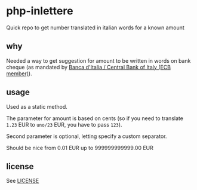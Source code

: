 # php-inlettere
Quick repo to get number translated in italian words for a known amount

## why
Needed a way to get suggestion for amount to be written in words on bank cheque (as mandated by [Banca d'Italia / Central Bank of Italy (ECB member)][1]).

## usage
Used as a static method.

The parameter for amount is based on cents (so if you need to translate `1.23` EUR to `uno/23` EUR, you have to pass `123`).

Second parameter is optional, letting specify a custom separator.

Should be nice from 0.01 EUR up to 999999999999.00 EUR

## license
See [LICENSE][2]

[1]: https://www.bancaditalia.it/servizi-cittadino/servizi/accesso-cai/faq-assegno/index.html
[2]: LICENSE
